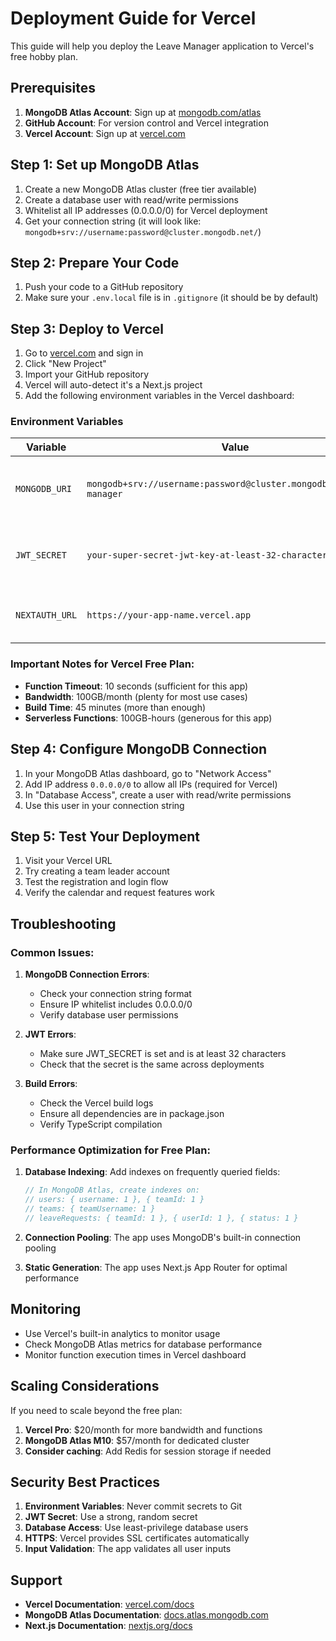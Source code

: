 # Deployment Guide for Vercel

This guide will help you deploy the Leave Manager application to Vercel's free hobby plan.

## Prerequisites

1. **MongoDB Atlas Account**: Sign up at [mongodb.com/atlas](https://www.mongodb.com/atlas)
2. **GitHub Account**: For version control and Vercel integration
3. **Vercel Account**: Sign up at [vercel.com](https://vercel.com)

## Step 1: Set up MongoDB Atlas

1. Create a new MongoDB Atlas cluster (free tier available)
2. Create a database user with read/write permissions
3. Whitelist all IP addresses (0.0.0.0/0) for Vercel deployment
4. Get your connection string (it will look like: `mongodb+srv://username:password@cluster.mongodb.net/`)

## Step 2: Prepare Your Code

1. Push your code to a GitHub repository
2. Make sure your `.env.local` file is in `.gitignore` (it should be by default)

## Step 3: Deploy to Vercel

1. Go to [vercel.com](https://vercel.com) and sign in
2. Click "New Project"
3. Import your GitHub repository
4. Vercel will auto-detect it's a Next.js project
5. Add the following environment variables in the Vercel dashboard:

### Environment Variables

| Variable | Value | Description |
|----------|-------|-------------|
| `MONGODB_URI` | `mongodb+srv://username:password@cluster.mongodb.net/leave-manager` | Your MongoDB Atlas connection string |
| `JWT_SECRET` | `your-super-secret-jwt-key-at-least-32-characters-long` | A secure random string for JWT signing |
| `NEXTAUTH_URL` | `https://your-app-name.vercel.app` | Your Vercel deployment URL (auto-set) |

### Important Notes for Vercel Free Plan:

- **Function Timeout**: 10 seconds (sufficient for this app)
- **Bandwidth**: 100GB/month (plenty for most use cases)
- **Build Time**: 45 minutes (more than enough)
- **Serverless Functions**: 100GB-hours (generous for this app)

## Step 4: Configure MongoDB Connection

1. In your MongoDB Atlas dashboard, go to "Network Access"
2. Add IP address `0.0.0.0/0` to allow all IPs (required for Vercel)
3. In "Database Access", create a user with read/write permissions
4. Use this user in your connection string

## Step 5: Test Your Deployment

1. Visit your Vercel URL
2. Try creating a team leader account
3. Test the registration and login flow
4. Verify the calendar and request features work

## Troubleshooting

### Common Issues:

1. **MongoDB Connection Errors**:
   - Check your connection string format
   - Ensure IP whitelist includes 0.0.0.0/0
   - Verify database user permissions

2. **JWT Errors**:
   - Make sure JWT_SECRET is set and is at least 32 characters
   - Check that the secret is the same across deployments

3. **Build Errors**:
   - Check the Vercel build logs
   - Ensure all dependencies are in package.json
   - Verify TypeScript compilation

### Performance Optimization for Free Plan:

1. **Database Indexing**: Add indexes on frequently queried fields:
   ```javascript
   // In MongoDB Atlas, create indexes on:
   // users: { username: 1 }, { teamId: 1 }
   // teams: { teamUsername: 1 }
   // leaveRequests: { teamId: 1 }, { userId: 1 }, { status: 1 }
   ```

2. **Connection Pooling**: The app uses MongoDB's built-in connection pooling

3. **Static Generation**: The app uses Next.js App Router for optimal performance

## Monitoring

- Use Vercel's built-in analytics to monitor usage
- Check MongoDB Atlas metrics for database performance
- Monitor function execution times in Vercel dashboard

## Scaling Considerations

If you need to scale beyond the free plan:

1. **Vercel Pro**: $20/month for more bandwidth and functions
2. **MongoDB Atlas M10**: $57/month for dedicated cluster
3. **Consider caching**: Add Redis for session storage if needed

## Security Best Practices

1. **Environment Variables**: Never commit secrets to Git
2. **JWT Secret**: Use a strong, random secret
3. **Database Access**: Use least-privilege database users
4. **HTTPS**: Vercel provides SSL certificates automatically
5. **Input Validation**: The app validates all user inputs

## Support

- **Vercel Documentation**: [vercel.com/docs](https://vercel.com/docs)
- **MongoDB Atlas Documentation**: [docs.atlas.mongodb.com](https://docs.atlas.mongodb.com)
- **Next.js Documentation**: [nextjs.org/docs](https://nextjs.org/docs)
